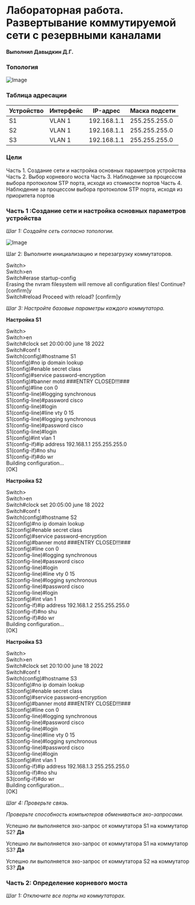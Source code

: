 # Лабораторная работа. Развертывание коммутируемой сети с резервными каналами

**Выполнил Давыдкин Д.Г.**

### Топология

![Image]()

### Таблица адресации

|Устройство   | Интерфейс | IP-адрес  | Маска подсети  |
| ------------ | ------------ | ------------ | ------------ |
|  S1 |  VLAN 1 | 192.168.1.1  | 255.255.255.0  |
| S2  | VLAN 1  |192.168.1.1   | 255.255.255.0  |
| S3  |VLAN 1  | 192.168.1.1  | 255.255.255.0  |

### Цели

Часть 1. Создание сети и настройка основных параметров устройства
Часть 2. Выбор корневого моста
Часть 3. Наблюдение за процессом выбора протоколом STP порта, исходя из стоимости портов
Часть 4. Наблюдение за процессом выбора протоколом STP порта, исходя из приоритета портов

### Часть 1	:Создание сети и настройка основных параметров устройства

*Шаг 1:	Создайте сеть согласно топологии.*

![Image]()

Шаг 2:	Выполните инициализацию и перезагрузку коммутаторов.

Switch>  
Switch>en  
Switch#erase startup-config   
Erasing the nvram filesystem will remove all configuration files! Continue? [confirm]y  
Switch#reload
Proceed with reload? [confirm]y

*Шаг 3:	Настройте базовые параметры каждого коммутатора.*

**Настройка S1**

Switch>  
Switch>en  
Switch#clock set 20:00:00 june 18 2022  
Switch#conf t  
Switch(config)#hostname S1  
S1(config)#no ip domain lookup  
S1(config)#enable secret class  
S1(config)#service password-encryption  
S1(config)#banner motd ###ENTRY CLOSED!!!###  
S1(config)#line con 0  
S1(config-line)#logging synchronous  
S1(config-line)#password cisco  
S1(config-line)#login  
S1(config-line)#line vty 0 15  
S1(config-line)#logging synchronous  
S1(config-line)#password cisco  
S1(config-line)#login  
S1(config)#int vlan 1  
S1(config-if)#ip address 192.168.1.1 255.255.255.0  
S1(config-if)#no shu  
S1(config-if)#do wr  
Building configuration...  
[OK]  

**Настройка S2**

Switch>  
Switch>en  
Switch#clock set 20:05:00 june 18 2022  
Switch#conf t  
Switch(config)#hostname S2  
S2(config)#no ip domain lookup  
S2(config)#enable secret class  
S2(config)#service password-encryption  
S2(config)#banner motd ###ENTRY CLOSED!!!###  
S2(config)#line con 0  
S2(config-line)#logging synchronous  
S2(config-line)#password cisco  
S2(config-line)#login  
S2(config-line)#line vty 0 15  
S2(config-line)#logging synchronous  
S2(config-line)#password cisco  
S2(config-line)#login  
S2(config)#int vlan 1  
S2(config-if)#ip address 192.168.1.2 255.255.255.0  
S2(config-if)#no shu  
S2(config-if)#do wr  
Building configuration...  
[OK]  

**Настройка S3**

Switch>  
Switch>en  
Switch#clock set 20:10:00 june 18 2022  
Switch#conf t  
Switch(config)#hostname S3  
S3(config)#no ip domain lookup  
S3(config)#enable secret class  
S3(config)#service password-encryption  
S3(config)#banner motd ###ENTRY CLOSED!!!###  
S3(config)#line con 0  
S3(config-line)#logging synchronous  
S3(config-line)#password cisco  
S3(config-line)#login  
S3(config-line)#line vty 0 15  
S3(config-line)#logging synchronous  
S3(config-line)#password cisco  
S3(config-line)#login  
S3(config)#int vlan 1  
S3(config-if)#ip address 192.168.1.3 255.255.255.0  
S3(config-if)#no shu  
S3(config-if)#do wr  
Building configuration...  
[OK]  

*Шаг 4:	Проверьте связь.*

*Проверьте способность компьютеров обмениваться эхо-запросами.*

Успешно ли выполняется эхо-запрос от коммутатора S1 на коммутатор S2?	 **Да**

Успешно ли выполняется эхо-запрос от коммутатора S1 на коммутатор S3?	**Да**

Успешно ли выполняется эхо-запрос от коммутатора S2 на коммутатор S3?	**Да**

### Часть 2:	Определение корневого моста

*Шаг 1:	Отключите все порты на коммутаторах.*
